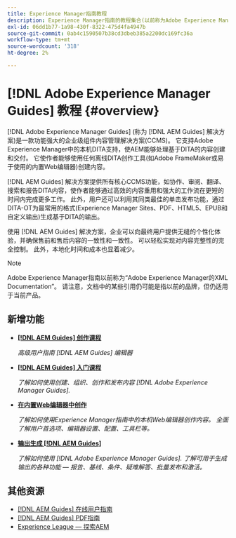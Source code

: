 ```yaml
---
title: Experience Manager指南教程
description: Experience Manager指南的教程集合(以前称为Adobe Experience Manager的XML Documentation)。
exl-id: 06dd1b77-1a98-430f-8322-475d4fa4947b
source-git-commit: 0ab4c1590507b38cd3dbeb385a2200dc169fc36a
workflow-type: tm+mt
source-wordcount: '318'
ht-degree: 2%

---
```


# [!DNL Adobe Experience Manager Guides] 教程 {#overview}

[!DNL Adobe Experience Manager Guides] (称为 [!DNL AEM Guides] 解决方案)是一款功能强大的企业级组件内容管理解决方案(CCMS)。 它支持Adobe Experience Manager中的本机DITA支持，使AEM能够处理基于DITA的内容创建和交付。 它使作者能够使用任何离线DITA创作工具(如Adobe FrameMaker或易于使用的内置Web编辑器)创建内容。

[!DNL AEM Guides] 解决方案提供所有核心CCMS功能，如协作、审阅、翻译、搜索和报告DITA内容，使作者能够通过高效的内容重用和强大的工作流在更短的时间内完成更多工作。 此外，用户还可以利用其同类最佳的单击发布功能，通过DITA-OT为最常用的格式(Experience Manager Sites、PDF、HTML5、EPUB和自定义输出)生成基于DITA的输出。

使用 [!DNL AEM Guides] 解决方案，企业可以向最终用户提供无缝的个性化体验，并确保售前和售后内容的一致性和一致性。 可以轻松实现对内容完整性的完全控制。 此外，本地化时间和成本也显着减少。

>[!NOTE]
> 
> Adobe Experience Manager指南以前称为“Adobe Experience Manager的XML Documentation”。 请注意，文档中的某些引用仍可能是指以前的品牌，但仍适用于当前产品。

## 新增功能

* **[[!DNL AEM Guides] 创作课程](course-3/overview.md)**

   *高级用户指南 [!DNL AEM Guides] 编辑器*

* **[[!DNL AEM Guides] 入门课程](course-1/overview.md)**

   *了解如何使用创建、组织、创作和发布内容 [!DNL Adobe Experience Manager Guides].*

* **[在内置Web编辑器中创作](course-3/overview.md)**

   *了解如何使用Experience Manager指南中的本机Web编辑器创作内容。 全面了解用户首选项、编辑器设置、配置、工具栏等。*

* **[输出生成 [!DNL AEM Guides]](course-2/overview.md)**

   *了解如何使用 [!DNL Adobe Experience Manager Guides]. 了解可用于生成输出的各种功能 — 报告、基线、条件、疑难解答、批量发布和激活。*


## 其他资源

* [[!DNL AEM Guides] 在线用户指南](https://help.adobe.com/en_US/xml-documentation-for-adobe-experience-manager/index.html)
* [[!DNL AEM Guides] PDF指南](https://helpx.adobe.com/support/xml-documentation-for-experience-manager.html)
* [Experience League — 探索AEM](https://experienceleague.adobe.com/#recommended/solutions/experience-manager)
